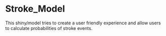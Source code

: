 # Stroke_Model
This shiny/model tries to create a user friendly experience and allow users to calculate probabilities of stroke events.